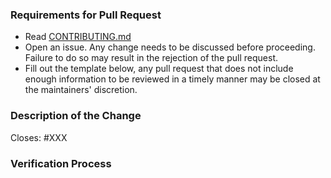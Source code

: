 ### Requirements for Pull Request
* Read
  [CONTRIBUTING.md](https://github.com/wil3/gymfc/blob/master/CONTRIBUTING.md)
* Open an issue. Any change needs to be discussed before proceeding. Failure to do so may result in the rejection of the pull request.
* Fill out the template below, any pull request that does not include enough information to be reviewed in a timely manner may be closed at the maintainers' discretion.

### Description of the Change

Closes: #XXX

<!--

We must be able to understand the design of your change from this description. If we can't get a good idea of what the code will be doing from the description here, the pull request may be closed at the maintainers' discretion. Keep in mind that the maintainer reviewing this PR may not be familiar with or have worked with the code here recently, so please walk us through the concepts.

-->

### Verification Process
<!--

What process did you follow to verify that your change has the desired effects?

- How did you verify that all new functionality works as expected?
- How did you verify that all changed functionality works as expected?
- How did you verify that the change has not introduced any regressions?

Describe the actions you performed (commands you ran, etc.), and describe the results you observed.

-->
